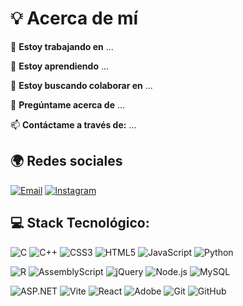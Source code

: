 # 💡 Acerca de mí

🔭 **Estoy trabajando en** ...

🌱 **Estoy aprendiendo** ...

🤝 **Estoy buscando colaborar en** ...

💬 **Pregúntame acerca de** ...

📫 **Contáctame a través de:** ...


## 🌍 Redes sociales
[![Email](https://img.shields.io/badge/Email-D14836?style=flat&logo=gmail&logoColor=white)](mailto:hugocuevasr31@gmail.com)
[![Instagram](https://img.shields.io/badge/Instagram-E4405F?style=flat&logo=instagram&logoColor=white)](https://instagram.com/hugocuevas31)

## 💻 Stack Tecnológico:

![C](https://img.shields.io/badge/C-00599C?style=flat&logo=c&logoColor=white)
![C++](https://img.shields.io/badge/C++-00599C?style=flat&logo=c%2B%2B&logoColor=white)
![CSS3](https://img.shields.io/badge/CSS3-1572B6?style=flat&logo=css3&logoColor=white)
![HTML5](https://img.shields.io/badge/HTML5-E34F26?style=flat&logo=html5&logoColor=white)
![JavaScript](https://img.shields.io/badge/JavaScript-F7DF1E?style=flat&logo=javascript&logoColor=black)
![Python](https://img.shields.io/badge/Python-3776AB?style=flat&logo=python&logoColor=white)

![R](https://img.shields.io/badge/R-276DC3?style=flat&logo=r&logoColor=white)
![AssemblyScript](https://img.shields.io/badge/AssemblyScript-000000?style=flat&logo=assemblyscript&logoColor=white)
![jQuery](https://img.shields.io/badge/jQuery-0769AD?style=flat&logo=jquery&logoColor=white)
![Node.js](https://img.shields.io/badge/Node.js-339933?style=flat&logo=nodedotjs&logoColor=white)
![MySQL](https://img.shields.io/badge/MySQL-4479A1?style=flat&logo=mysql&logoColor=white)

![ASP.NET](https://img.shields.io/badge/ASP.NET-512BD4?style=flat&logo=dotnet&logoColor=white)
![Vite](https://img.shields.io/badge/Vite-646CFF?style=flat&logo=vite&logoColor=white)
![React](https://img.shields.io/badge/React-20232A?style=flat&logo=react&logoColor=61DAFB)
![Adobe](https://img.shields.io/badge/Adobe-FF0000?style=flat&logo=adobe&logoColor=white)
![Git](https://img.shields.io/badge/Git-F05032?style=flat&logo=git&logoColor=white)
![GitHub](https://img.shields.io/badge/GitHub-181717?style=flat&logo=github&logoColor=white)


